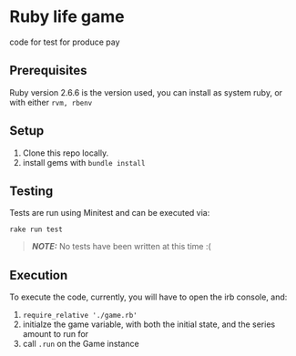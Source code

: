 # Ruby life game
code for test for produce pay

## Prerequisites
Ruby version 2.6.6 is the version used, you can install as system ruby, or with either `rvm, rbenv`

## Setup

1. Clone this repo locally.
2.  install gems with `bundle install`

## Testing

Tests are run using Minitest and can be executed via:

`rake run test`

> ***NOTE:*** No tests have been written at this time :(

## Execution

To execute the code, currently, you will have to open the irb console, and:

1. `require_relative './game.rb'`
2. initialze the game variable, with both the initial state, and the series amount to run for
3. call `.run` on the Game instance

